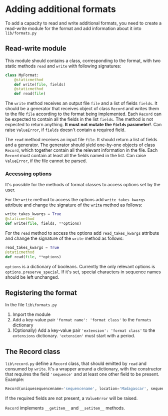 # Adding additional formats
To add a capacity to read and write additional formats, you need to create a read-write module for the format and add information about it
into `lib/formats.py`

## Read-write module
This module should contains a class, corresponding to the format, with two static methods `read` and `write` with following signatures:
```python
class MyFormat:
    @staticmethod
    def write(file, fields)
    @staticmethod
    def read(file)
```

The `write` method receives an output file `file` and a list of fields `fields`. It should be a generator that receives object of
class `Record` and writes them to the file `file` according to the format being implemented.
Each `Record` can be expected to contain all the fields in the list `fields`.
The method is not expected to return anything. **It must not mutate the `fields` parameter!**.
Can raise `ValueError`, if `fields` doesn't contain a required field.

The `read` method receives an input file `file`. It should return a list of fields and a generator. The generator should
yield one-by-one objects of class `Record`, which together contain all the relevant information in the file. Each `Record` must contain at
least all the fields named in the list. Can raise `ValueError`, if the file cannot be parsed.

### Accessing options
It's possible for the methods of format classes to access options set by the user.

For the `write` method to access the options add `write_takes_kwargs` attribute and change the signature of the `write` method as follows:
```python
write_takes_kwargs = True
@staticmethod
def write(file, fields, **options)
```

For the `read` method to access the options add `read_takes_kwargs` attribute and change the signature of the `write` method as follows:
```python
read_takes_kwargs = True
@staticmethod
def read(file, **options)
```

`options` is a dictionary of booleans. Currently the only relevant options is `options.preserve_special`. If it's set, special characters
in sequence names should be left unchanged.

## Registering the format
In the file `lib\formats.py`
1) Import the module
2) Add a key-value pair `'format name': 'format class'` to the `formats` dictionary
3) (Optionally) Add a key-value pair `'extension': 'format class'` to the `extensions` dictionary. `'extension'` must start with a period.

## The Record class
`lib\record.py` define a `Record` class, that should emitted by `read` and consumed by `write`. It's a wrapper around a dictionary, with the constructor that requires the field `'sequence'` and at least one other field to be present. Example:
```python
Record(uniquesequencename='sequencename', location='Madagascar', sequence='ATGC')
```
If the required fields are not present, a `ValueError` will be raised.

`Record` implements `__getitem__` and `__setitem__` methods.
